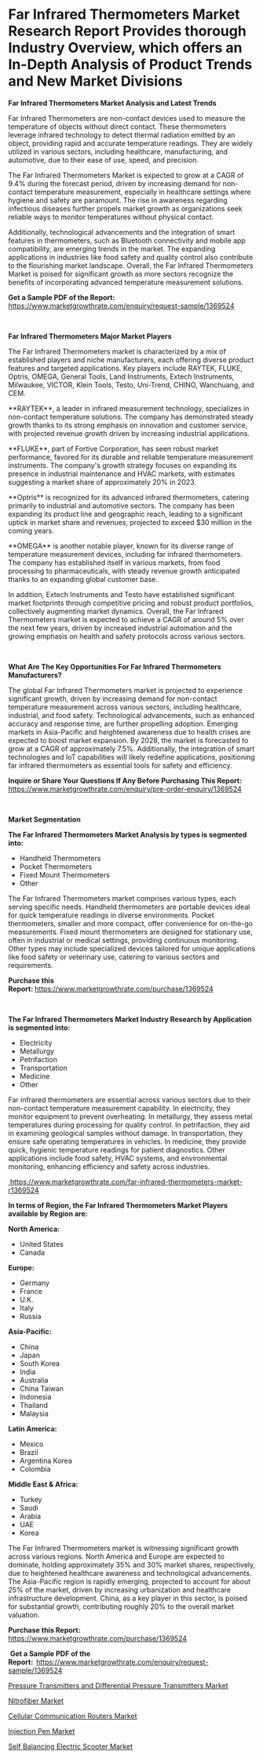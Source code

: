 <p><h1>Far Infrared Thermometers Market Research Report Provides thorough Industry Overview, which offers an In-Depth Analysis of Product Trends and New Market Divisions</h1></p><p><strong>Far Infrared Thermometers Market Analysis and Latest Trends</strong></p>
<p><p>Far Infrared Thermometers are non-contact devices used to measure the temperature of objects without direct contact. These thermometers leverage infrared technology to detect thermal radiation emitted by an object, providing rapid and accurate temperature readings. They are widely utilized in various sectors, including healthcare, manufacturing, and automotive, due to their ease of use, speed, and precision. </p><p>The Far Infrared Thermometers Market is expected to grow at a CAGR of 9.4% during the forecast period, driven by increasing demand for non-contact temperature measurement, especially in healthcare settings where hygiene and safety are paramount. The rise in awareness regarding infectious diseases further propels market growth as organizations seek reliable ways to monitor temperatures without physical contact. </p><p>Additionally, technological advancements and the integration of smart features in thermometers, such as Bluetooth connectivity and mobile app compatibility, are emerging trends in the market. The expanding applications in industries like food safety and quality control also contribute to the flourishing market landscape. Overall, the Far Infrared Thermometers Market is poised for significant growth as more sectors recognize the benefits of incorporating advanced temperature measurement solutions.</p></p>
<p><strong>Get a Sample PDF of the Report:&nbsp;</strong> <a href="https://www.marketgrowthrate.com/enquiry/request-sample/1369524">https://www.marketgrowthrate.com/enquiry/request-sample/1369524</a></p>
<p>&nbsp;</p>
<p><strong>Far Infrared Thermometers Major Market Players</strong></p>
<p><p>The Far Infrared Thermometers market is characterized by a mix of established players and niche manufacturers, each offering diverse product features and targeted applications. Key players include RAYTEK, FLUKE, Optris, OMEGA, General Tools, Land Instruments, Extech Instruments, Milwaukee, VICTOR, Klein Tools, Testo, Uni-Trend, CHINO, Wanchuang, and CEM.</p><p>**RAYTEK**, a leader in infrared measurement technology, specializes in non-contact temperature solutions. The company has demonstrated steady growth thanks to its strong emphasis on innovation and customer service, with projected revenue growth driven by increasing industrial applications.</p><p>**FLUKE**, part of Fortive Corporation, has seen robust market performance, favored for its durable and reliable temperature measurement instruments. The company's growth strategy focuses on expanding its presence in industrial maintenance and HVAC markets, with estimates suggesting a market share of approximately 20% in 2023.</p><p>**Optris** is recognized for its advanced infrared thermometers, catering primarily to industrial and automotive sectors. The company has been expanding its product line and geographic reach, leading to a significant uptick in market share and revenues, projected to exceed $30 million in the coming years.</p><p>**OMEGA** is another notable player, known for its diverse range of temperature measurement devices, including far infrared thermometers. The company has established itself in various markets, from food processing to pharmaceuticals, with steady revenue growth anticipated thanks to an expanding global customer base.</p><p>In addition, Extech Instruments and Testo have established significant market footprints through competitive pricing and robust product portfolios, collectively augmenting market dynamics. Overall, the Far Infrared Thermometers market is expected to achieve a CAGR of around 5% over the next few years, driven by increased industrial automation and the growing emphasis on health and safety protocols across various sectors.</p></p>
<p>&nbsp;</p>
<p><strong>What Are The Key Opportunities For Far Infrared Thermometers Manufacturers?</strong></p>
<p><p>The global Far Infrared Thermometers market is projected to experience significant growth, driven by increasing demand for non-contact temperature measurement across various sectors, including healthcare, industrial, and food safety. Technological advancements, such as enhanced accuracy and response time, are further propelling adoption. Emerging markets in Asia-Pacific and heightened awareness due to health crises are expected to boost market expansion. By 2028, the market is forecasted to grow at a CAGR of approximately 7.5%. Additionally, the integration of smart technologies and IoT capabilities will likely redefine applications, positioning far infrared thermometers as essential tools for safety and efficiency.</p></p>
<p><strong>Inquire or Share Your Questions If Any Before Purchasing This Report:</strong> <a href="https://www.marketgrowthrate.com/enquiry/pre-order-enquiry/1369524">https://www.marketgrowthrate.com/enquiry/pre-order-enquiry/1369524</a></p>
<p>&nbsp;</p>
<p><strong>Market Segmentation</strong></p>
<p><strong>The Far Infrared Thermometers Market Analysis by types is segmented into:</strong></p>
<p><ul><li>Handheld Thermometers</li><li>Pocket Thermometers</li><li>Fixed Mount Thermometers</li><li>Other</li></ul></p>
<p><p>The Far Infrared Thermometers market comprises various types, each serving specific needs. Handheld thermometers are portable devices ideal for quick temperature readings in diverse environments. Pocket thermometers, smaller and more compact, offer convenience for on-the-go measurements. Fixed mount thermometers are designed for stationary use, often in industrial or medical settings, providing continuous monitoring. Other types may include specialized devices tailored for unique applications like food safety or veterinary use, catering to various sectors and requirements.</p></p>
<p><strong>Purchase this Report:&nbsp;</strong><a href="https://www.marketgrowthrate.com/purchase/1369524">https://www.marketgrowthrate.com/purchase/1369524</a></p>
<p>&nbsp;</p>
<p><strong>The Far Infrared Thermometers Market Industry Research by Application is segmented into:</strong></p>
<p><ul><li>Electricity</li><li>Metallurgy</li><li>Petrifaction</li><li>Transportation</li><li>Medicine</li><li>Other</li></ul></p>
<p><p>Far infrared thermometers are essential across various sectors due to their non-contact temperature measurement capability. In electricity, they monitor equipment to prevent overheating. In metallurgy, they assess metal temperatures during processing for quality control. In petrifaction, they aid in examining geological samples without damage. In transportation, they ensure safe operating temperatures in vehicles. In medicine, they provide quick, hygienic temperature readings for patient diagnostics. Other applications include food safety, HVAC systems, and environmental monitoring, enhancing efficiency and safety across industries.</p></p>
<p><a href="https://www.marketgrowthrate.com/far-infrared-thermometers-market-r1369524">&nbsp;https://www.marketgrowthrate.com/far-infrared-thermometers-market-r1369524</a></p>
<p><strong>In terms of Region, the Far Infrared Thermometers Market Players available by Region are:</strong></p>
<p>
    <p> <strong> North America: </strong>
        <ul>
            <li>United States</li>
            <li>Canada</li>
        </ul>
        </p> 
    <p> <strong> Europe: </strong>
        <ul>
            <li>Germany</li>
            <li>France</li>
            <li>U.K.</li>
            <li>Italy</li>
            <li>Russia</li>
        </ul>
        </p> 
    <p> <strong> Asia-Pacific: </strong>
        <ul>
            <li>China</li>
            <li>Japan</li>
            <li>South Korea</li>
            <li>India</li>
            <li>Australia</li>
            <li>China Taiwan</li>
            <li>Indonesia</li>
            <li>Thailand</li>
            <li>Malaysia</li>
        </ul>
        </p> 
    <p> <strong> Latin America: </strong>
        <ul>
            <li>Mexico</li>
            <li>Brazil</li>
            <li>Argentina Korea</li>
            <li>Colombia</li>
        </ul>
        </p> 
    <p> <strong> Middle East & Africa: </strong>
        <ul>
            <li>Turkey</li>
            <li>Saudi</li>
            <li>Arabia</li>
            <li>UAE</li>
            <li>Korea</li>
        </ul>
    </p>
    </p>
<p><p>The Far Infrared Thermometers market is witnessing significant growth across various regions. North America and Europe are expected to dominate, holding approximately 35% and 30% market shares, respectively, due to heightened healthcare awareness and technological advancements. The Asia-Pacific region is rapidly emerging, projected to account for about 25% of the market, driven by increasing urbanization and healthcare infrastructure development. China, as a key player in this sector, is poised for substantial growth, contributing roughly 20% to the overall market valuation.</p></p>
<p><strong>Purchase this Report: </strong><a href="https://www.marketgrowthrate.com/purchase/1369524">https://www.marketgrowthrate.com/purchase/1369524</a></p>
<p>&nbsp;<strong>Get a Sample PDF of the Report:&nbsp;&nbsp;</strong><a href="https://www.marketgrowthrate.com/enquiry/request-sample/1369524">https://www.marketgrowthrate.com/enquiry/request-sample/1369524</a></p>
<p><strong></strong></p>
<p><p><a href="https://medium.com/@marvincurtis56/insights-into-the-pressure-transmitters-and-differential-pressure-transmitters-market-size-which-is-73a9a5e642ab">Pressure Transmitters and Differential Pressure Transmitters Market</a></p><p><a href="https://issuu.com/reportprime-2/docs/nitrofiber-market-size-2030.pptx_5aef38a3441e96">Nitrofiber Market</a></p><p><a href="https://github.com/jordond5lezama/Market-Research-Report-List-1/blob/main/cellular-communication-routers-market.md">Cellular Communication Routers Market</a></p><p><a href="https://www.linkedin.com/pulse/injection-pen-market-evolution-global-trends-regional-dynamics-0ecuf">Injection Pen Market</a></p><p><a href="https://medium.com/@marvincurtis56/self-balancing-electric-scooter-market-size-share-competitive-landscape-and-trend-analysis-0a14a2abac47">Self Balancing Electric Scooter Market</a></p></p>